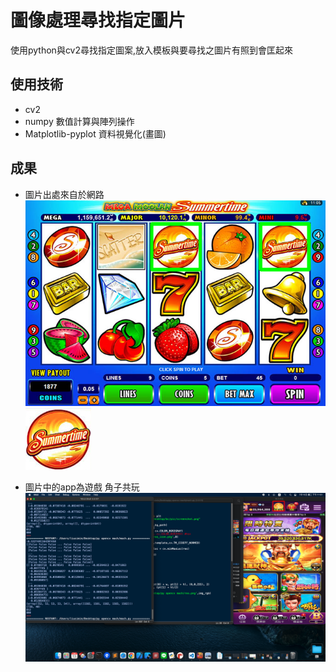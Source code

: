 # 圖像處理尋找指定圖片

使用python與cv2尋找指定圖案,放入模板與要尋找之圖片有照到會匡起來

## 使用技術

- cv2
- numpy 數值計算與陣列操作
- Matplotlib-pyplot 資料視覺化(畫圖)

## 成果 
- 圖片出處來自於網路
![綠匡位置](res9.png)
![綠匡位置](t2.png)

- 圖片中的app為遊戲 角子共玩
![綠匡位置](res.png)



